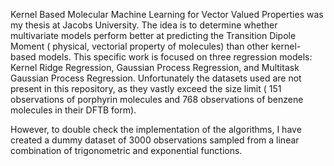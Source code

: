 Kernel Based Molecular Machine Learning for Vector Valued Properties was my thesis at Jacobs University. The idea is to determine whether multivariate models perform better at predicting the Transition Dipole Moment ( physical, vectorial property of molecules) than other kernel-based models. This specific work is focused on three regression models: Kernel Ridge Regression, Gaussian Process Regression, and Multitask Gaussian Process Regression.
Unfortunately the datasets used are not present in this repository, as they vastly exceed the size limit ( 151 observations of porphyrin molecules and 768 observations of benzene molecules in their DFTB form).

However, to double check the implementation of the algorithms, I have created a dummy dataset of 3000 observations sampled from a linear combination of trigonometric and exponential functions.
